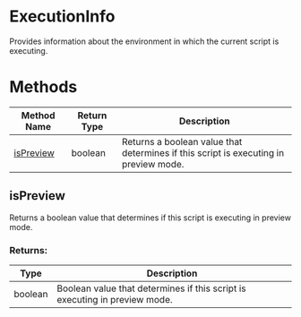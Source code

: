 # ExecutionInfo
Provides information about the environment in which the current script is executing.

# Methods
|Method Name|Return Type|Description|
|-|-|-
[isPreview](#ispreview)|boolean|Returns a boolean value that determines if this script is executing in preview mode.

## <a name="ispreview"></a>isPreview
Returns a boolean value that determines if this script is executing in preview mode.
### Returns:
|Type|Description|
|-|-
boolean|Boolean value that determines if this script is executing in preview mode.

